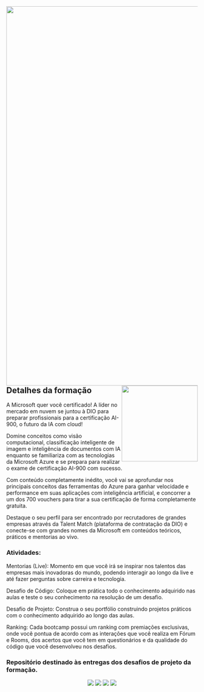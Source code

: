 <img align="right" src="https://raw.githubusercontent.com/alexklenio/DIO-Microsoft-Azure-AI-Fundamentals/main/imagens/WhatsApp%20Image%202024-02-02%20at%2012.43.08.jpeg" width="1000"/>  


<img align="right" src="https://hermes.dio.me/tracks/4d998d5c-36c1-497b-8da0-8db465c820eb.png" width="200"/>




## Detalhes da formação

A Microsoft quer você certificado! A líder no mercado em nuvem se juntou à DIO para preparar profissionais para a certificação AI-900, o futuro da IA com cloud!

Domine conceitos como visão computacional, classificação inteligente de imagem e inteligência de documentos com IA enquanto se familiariza com as tecnologias da Microsoft Azure e se prepara para realizar o exame de certificação AI-900 com sucesso.

Com conteúdo completamente inédito, você vai se aprofundar nos principais conceitos das ferramentas do Azure para ganhar velocidade e performance em suas aplicações com inteligência artificial, e concorrer a um dos 700 vouchers para tirar a sua certificação de forma completamente gratuita.

Destaque o seu perfil para ser encontrado por recrutadores de grandes empresas através da Talent Match (plataforma de contratação da DIO) e conecte-se com grandes nomes da Microsoft em conteúdos teóricos, práticos e mentorias ao vivo.

### Atividades:
Mentorias (Live): Momento em que você irá se inspirar nos talentos das empresas mais inovadoras do mundo, podendo interagir ao longo da live e até fazer perguntas sobre carreira e tecnologia.

Desafio de Código: Coloque em prática todo o conhecimento adquirido nas aulas e teste o seu conhecimento na resolução de um desafio.

Desafio de Projeto: Construa o seu portfólio construindo projetos práticos com o conhecimento adquirido ao longo das aulas.

Ranking: Cada bootcamp possui um ranking com premiações exclusivas, onde você pontua de acordo com as interações que você realiza em Fórum e Rooms, dos acertos que você tem em questionários e da qualidade do código que você desenvolveu nos desafios.


### Repositório destinado às entregas dos desafios de projeto da formação.


<div align="center">
  <p>
      <img src="https://img.shields.io/github/languages/count/alexklenio/DIO-dotnet-developer"/>
      <img src="https://img.shields.io/github/repo-size/alexklenio/DIO-dotnet-developer"/>
      <img src="https://img.shields.io/github/last-commit/alexklenio/DIO-dotnet-developer"/>
      <img src="https://img.shields.io/github/issues/alexklenio/DIO-dotnet-developer"/>
  </p> 
</div>
